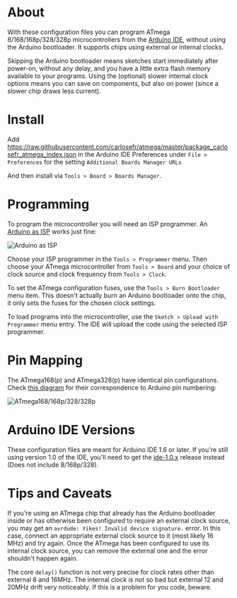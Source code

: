 About
=====

With these configuration files you can program ATmega 8/168/168p/328/328p microcontrollers from the [Arduino IDE](http://arduino.cc), without using the Arduino bootloader. It supports chips using external or internal clocks.

Skipping the Arduino bootloader means sketches start immediately after power-on, without any delay, and you have a little extra flash memory available to your programs. Using the (optional) slower internal clock options means you can save on components, but also on power (since a slower chip draws less current).

Install
=======

Add https://raw.githubusercontent.com/carlosefr/atmega/master/package_carlosefr_atmega_index.json in the Arduino IDE Preferences under `File > Preferences` for the setting `Additional Boards Manager URLs`

And then install via `Tools > Board > Boards Manager`.

Programming
===========

To program the microcontroller you will need an ISP programmer. An [Arduino as ISP](http://arduino.cc/en/Tutorial/ArduinoISP) works just fine:

![Arduino as ISP](http://arduino.cc/en/uploads/Tutorial/SimpleBreadboardAVR.png)

Choose your ISP programmer in the `Tools > Programmer` menu. Then choose your ATmega microcontroller from `Tools > Board` and your choice of clock source and clock frequency from `Tools > Clock`.

To set the ATmega configuration fuses, use the `Tools > Burn Bootloader` menu item. This doesn't actually burn an Arduino bootloader onto the chip, it only sets the fuses for the chosen clock settings.

To load programs into the microcontroller, use the `Sketch > Upload with Programmer` menu entry. The IDE will upload the code using the selected ISP programmer.

Pin Mapping
===========

The ATmega168(p) and ATmega328(p) have identical pin configurations. Check [this diagram](http://arduino.cc/en/Hacking/PinMapping168) for their correspondence to Arduino pin numbering:

![ATmega168/168p/328/328p](http://arduino.cc/en/uploads/Hacking/Atmega168PinMap2.png)

Arduino IDE Versions
====================

These configuration files are meant for Arduino IDE 1.6 or later. If you're still using version 1.0 of the IDE, you'll need to get the [ide-1.0.x](https://github.com/carlosefr/atmega/releases/tag/ide-1.0.x) release instead (Does not include 8/168p/328).

Tips and Caveats
================

If you're using an ATmega chip that already has the Arduino bootloader inside or has otherwise been configured to require an external clock source, you may get an `avrdude: Yikes! Invalid device signature.` error. In this case, connect an appropriate external clock source to it (most likely 16 MHz) and try again. Once the ATmega has been configured to use its internal clock source, you can remove the external one and the error shouldn't happen again.

The core `delay()` function is not very precise for clock rates other than external 8 and 16MHz. The internal clock is not so bad but external 12 and 20MHz drift very noticeably. If this is a problem for you code, beware.
